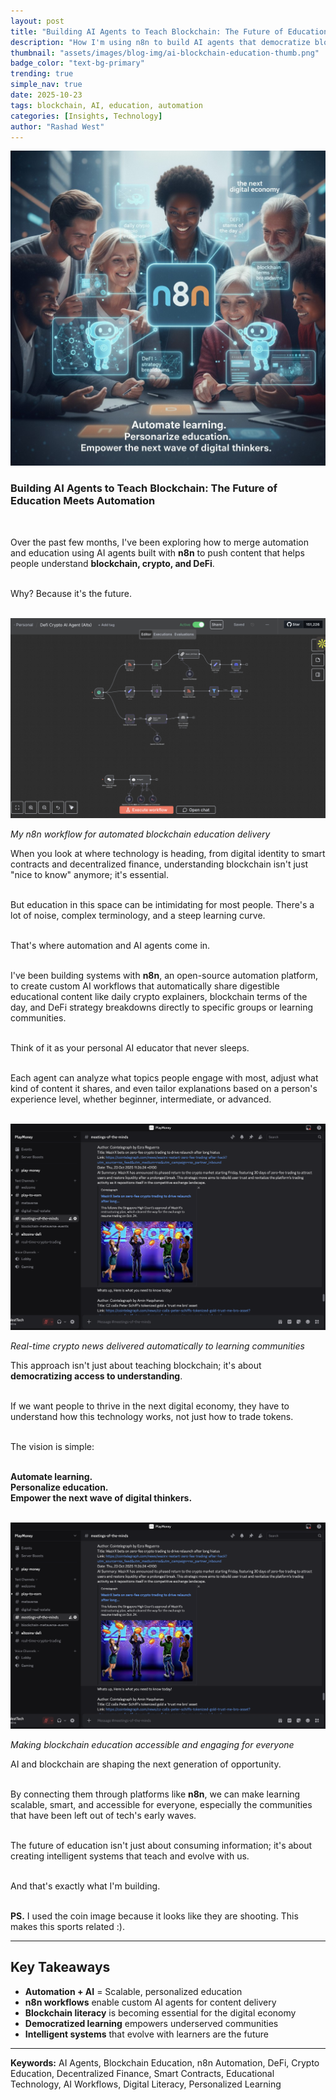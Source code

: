 ```yaml
---
layout: post
title: "Building AI Agents to Teach Blockchain: The Future of Education Meets Automation"
description: "How I'm using n8n to build AI agents that democratize blockchain education through automated, personalized learning systems"
thumbnail: "assets/images/blog-img/ai-blockchain-education-thumb.png"
badge_color: "text-bg-primary"
trending: true
simple_nav: true
date: 2025-10-23
tags: blockchain, AI, education, automation
categories: [Insights, Technology]
author: "Rashad West"
---
```


<div class="text-center my-4">
  <img src="/assets/images/blog-img/n8n-blockchain-education-header.png" alt="AI Blockchain Education with n8n" class="img-fluid rounded shadow-lg">
</div>

### Building AI Agents to Teach Blockchain: The Future of Education Meets Automation  
<br>

Over the past few months, I've been exploring how to merge automation and education using AI agents built with **n8n** to push content that helps people understand **blockchain, crypto, and DeFi**.  
<br>

Why? Because it's the future.  
<br>

<div class="text-center my-4">
  <img src="/assets/images/blog-img/n8n-workflow-blockchain.png" alt="n8n AI Agent Workflow" class="img-fluid rounded shadow-sm">
  <p class="text-muted small mt-2"><em>My n8n workflow for automated blockchain education delivery</em></p>
</div>

When you look at where technology is heading, from digital identity to smart contracts and decentralized finance, understanding blockchain isn't just "nice to know" anymore; it's essential.  
<br>

But education in this space can be intimidating for most people. There's a lot of noise, complex terminology, and a steep learning curve.  
<br>

That's where automation and AI agents come in.  
<br>

I've been building systems with **n8n**, an open-source automation platform, to create custom AI workflows that automatically share digestible educational content like daily crypto explainers, blockchain terms of the day, and DeFi strategy breakdowns directly to specific groups or learning communities.  
<br>

Think of it as your personal AI educator that never sleeps.  
<br>

Each agent can analyze what topics people engage with most, adjust what kind of content it shares, and even tailor explanations based on a person's experience level, whether beginner, intermediate, or advanced.  
<br>

<div class="text-center my-4">
  <img src="/assets/images/blog-img/solana-etf-hongkong.png" alt="Blockchain Education Content" class="img-fluid rounded shadow-sm">
  <p class="text-muted small mt-2"><em>Real-time crypto news delivered automatically to learning communities</em></p>
</div>

This approach isn't just about teaching blockchain; it's about **democratizing access to understanding**.  
<br>

If we want people to thrive in the next digital economy, they have to understand how this technology works, not just how to trade tokens.  
<br>

The vision is simple:  
<br>

**Automate learning.**  
**Personalize education.**  
**Empower the next wave of digital thinkers.**  
<br>

<div class="text-center my-4">
  <img src="/assets/images/blog-img/crypto-celebration.png" alt="Crypto Education Success" class="img-fluid rounded shadow-sm">
  <p class="text-muted small mt-2"><em>Making blockchain education accessible and engaging for everyone</em></p>
</div>

AI and blockchain are shaping the next generation of opportunity.  
<br>

By connecting them through platforms like **n8n**, we can make learning scalable, smart, and accessible for everyone, especially the communities that have been left out of tech's early waves.  
<br>

The future of education isn't just about consuming information; it's about creating intelligent systems that teach and evolve with us.  
<br>

And that's exactly what I'm building.  
<br>

**PS.** I used the coin image because it looks like they are shooting. This makes this sports related :).

---

## Key Takeaways

* **Automation + AI** = Scalable, personalized education
* **n8n workflows** enable custom AI agents for content delivery
* **Blockchain literacy** is becoming essential for the digital economy
* **Democratized learning** empowers underserved communities
* **Intelligent systems** that evolve with learners are the future

---

**Keywords:** AI Agents, Blockchain Education, n8n Automation, DeFi, Crypto Education, Decentralized Finance, Smart Contracts, Educational Technology, AI Workflows, Digital Literacy, Personalized Learning


